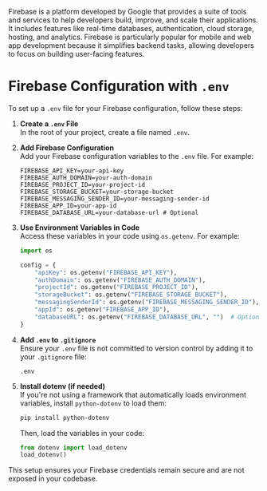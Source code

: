 Firebase is a platform developed by Google that provides a suite of tools and services to help developers build, improve, and scale their applications. It includes features like real-time databases, authentication, cloud storage, hosting, and analytics. Firebase is particularly popular for mobile and web app development because it simplifies backend tasks, allowing developers to focus on building user-facing features.

# Firebase Configuration with `.env`

To set up a `.env` file for your Firebase configuration, follow these steps:

1. **Create a `.env` File**  
    In the root of your project, create a file named `.env`.

2. **Add Firebase Configuration**  
    Add your Firebase configuration variables to the `.env` file. For example:

    ```env
    FIREBASE_API_KEY=your-api-key
    FIREBASE_AUTH_DOMAIN=your-auth-domain
    FIREBASE_PROJECT_ID=your-project-id
    FIREBASE_STORAGE_BUCKET=your-storage-bucket
    FIREBASE_MESSAGING_SENDER_ID=your-messaging-sender-id
    FIREBASE_APP_ID=your-app-id
    FIREBASE_DATABASE_URL=your-database-url # Optional
    ```

3. **Use Environment Variables in Code**  
    Access these variables in your code using `os.getenv`. For example:

    ```python
    import os

    config = {
        "apiKey": os.getenv("FIREBASE_API_KEY"),
        "authDomain": os.getenv("FIREBASE_AUTH_DOMAIN"),
        "projectId": os.getenv("FIREBASE_PROJECT_ID"),
        "storageBucket": os.getenv("FIREBASE_STORAGE_BUCKET"),
        "messagingSenderId": os.getenv("FIREBASE_MESSAGING_SENDER_ID"),
        "appId": os.getenv("FIREBASE_APP_ID"),
        "databaseURL": os.getenv("FIREBASE_DATABASE_URL", "")  # Optional, default to empty string
    }
    ```

4. **Add `.env` to `.gitignore`**  
    Ensure your `.env` file is not committed to version control by adding it to your `.gitignore` file:

    ```
    .env
    ```

5. **Install dotenv (if needed)**  
    If you're not using a framework that automatically loads environment variables, install `python-dotenv` to load them:

    ```bash
    pip install python-dotenv
    ```

    Then, load the variables in your code:

    ```python
    from dotenv import load_dotenv
    load_dotenv()
    ```

This setup ensures your Firebase credentials remain secure and are not exposed in your codebase.